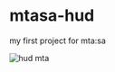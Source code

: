 # mtasa-hud
my first project for mta:sa

<img
  src="https://media.discordapp.net/attachments/1092916334704218174/1093573454822899802/image.png?width=1536&height=910"
  alt="hud mta"
  style="display: inline-block; margin: 0 auto; max-width: 300px">

